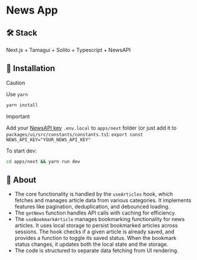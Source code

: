 # News App

## 🛠️ Stack

Next.js + Tamagui + Solito + Typescript + NewsAPI

## 🚀 Installation

> [!CAUTION]
> Use `yarn`

```bash
yarn install
```

> [!IMPORTANT]
> Add your [NewsAPI key](https://newsapi.org/account) `.env.local` to `apps/next` folder
> (or just add it to `packages/ui/src/constants/constants.ts`):
> `export const NEWS_API_KEY="YOUR_NEWS_API_KEY"`

To start dev:

```bash
cd apps/next && yarn run dev
```

## 📖 About

- The core functionality is handled by the `useArticles` hook, which fetches and manages article data from various categories. It implements features like pagination, deduplication, and debounced loading.
- The `getNews` function handles API calls with caching for efficiency.
- The `useBookmarkArticle` manages bookmarking functionality for news articles. It uses local storage to persist bookmarked articles across sessions. The hook checks if a given article is already saved, and provides a function to toggle its saved status. When the bookmark status changes, it updates both the local state and the storage.
- The code is structured to separate data fetching from UI rendering.
